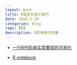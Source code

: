 ```yaml
---
layout: post
title: R语言实用小技巧
date: 2016-5-29
categories: blog
tags: [R]
description: R实用技巧合集
---
```


- [一行R代码来实现繁琐的可视化](http://cos.name/2015/11/ggfortify-visualization-in-one-line-of-code/?from=timeline&isappinstalled=0)

- [R notebook](http://www.xueqing.tv/cms/article/216#rd)








